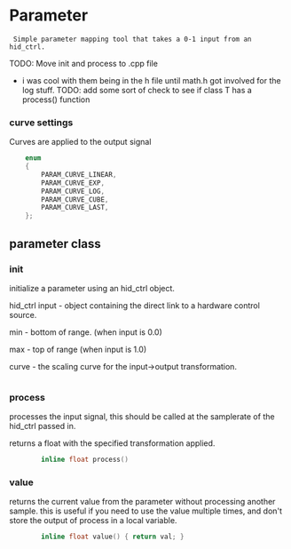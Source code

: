 
# Parameter

     Simple parameter mapping tool that takes a 0-1 input from an hid_ctrl.

TODO: Move init and process to .cpp file
- i was cool with them being in the h file until math.h got involved for the log stuff.
TODO: add some sort of check to see if class T has a process() function

### curve settings
Curves are applied to the output signal
```c
	enum
	{
		PARAM_CURVE_LINEAR,
		PARAM_CURVE_EXP,
		PARAM_CURVE_LOG,
		PARAM_CURVE_CUBE,
		PARAM_CURVE_LAST,
	};
```

## parameter class

### init
initialize a parameter using an hid_ctrl object.

hid_ctrl input - object containing the direct link to a hardware control source.

min - bottom of range. (when input is 0.0)

max - top of range (when input is 1.0)

curve - the scaling curve for the input->output transformation.
~~~
~~~

### process
processes the input signal, this should be called at the samplerate of the hid_ctrl passed in.

returns a float with the specified transformation applied.
```c
		inline float process()
```

### value
returns the current value from the parameter without processing another sample.
this is useful if you need to use the value multiple times, and don't store 
the output of process in a local variable.
```c
		inline float value() { return val; }
```

